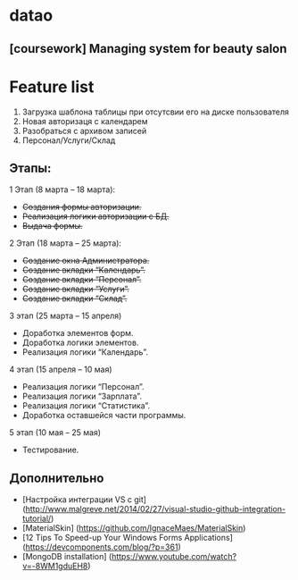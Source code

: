 # datao
[coursework] Managing system for beauty salon
------
# Feature list
1. Загрузка шаблона таблицы при отсутсвии его на диске пользователя
2. Новая авторизаця с календарем
3. Разобраться с архивом записей
4. Персонал/Услуги/Склад

## Этапы:
1 Этап (8 марта – 18 марта):

-	~~Создания формы авторизации.~~
-	~~Реализация логики авторизации с БД.~~
-	~~Выдача формы.~~

2 Этап (18 марта – 25 марта):

-	~~Создание окна Администратора.~~
-	~~Создание вкладки “Календарь”.~~
-	~~Создание вкладки “Персонал”.~~
-	~~Создание вкладки “Услуги”.~~
-	~~Создание вкладки “Склад”.~~

3 этап (25 марта – 15 апреля)
-	Доработка элементов форм.
-	Доработка логики элементов.
-	Реализация логики “Календарь”.

4 этап (15 апреля – 10 мая)
-	Реализация логики “Персонал”.
-	Реализация логики “Зарплата”.
-	Реализация логики “Статистика”.
-	Доработка оставшейся части программы.

5 этап (10 мая – 25 мая)
-	Тестирование.

## Дополнительно
- [Настройка интеграции VS с git] (http://www.malgreve.net/2014/02/27/visual-studio-github-integration-tutorial/)
- [MaterialSkin] (https://github.com/IgnaceMaes/MaterialSkin)
- [12 Tips To Speed-up Your Windows Forms Applications] (https://devcomponents.com/blog/?p=361)
- [MongoDB installation] (https://www.youtube.com/watch?v=-8WM1gduEH8)
